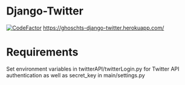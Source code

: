 # Django-Twitter
[![CodeFactor](https://www.codefactor.io/repository/github/ghoscht/django-twitter/badge)](https://www.codefactor.io/repository/github/ghoscht/django-twitter)
https://ghoschts-django-twitter.herokuapp.com/

# Requirements
Set environment variables in twitterAPI/twitterLogin.py for Twitter API authentication as well as secret_key in main/settings.py
